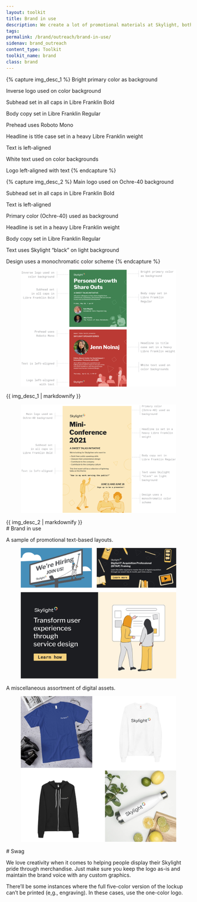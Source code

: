 ```yaml
---
layout: toolkit
title: Brand in use
description: We create a lot of promotional materials at Skylight, both for internal activities and to generate brand awareness externally. To ensure consistency, we’ve developed guidance for creating materials that feature our brand identity.
tags:
permalink: /brand/outreach/brand-in-use/
sidenav: brand_outreach
content_type: Toolkit
toolkit_name: brand
class: brand
---
```


{% capture img_desc_1 %}
Bright primary color as background

Inverse logo used on color background

Subhead set in all caps in Libre Franklin Bold

Body copy set in Libre Franklin Regular

Prehead uses Roboto Mono

Headline is title case set in a heavy Libre Franklin weight

Text is left-aligned

White text used on color backgrounds

Logo left-aligned with text
{% endcapture %}

{% capture img_desc_2 %}
Main logo used on Ochre-40 background

Subhead set in all caps in Libre Franklin Bold

Text is left-aligned

Primary color (Ochre-40) used as background

Headline is set in a heavy Libre Franklin weight

Body copy set in Libre Franklin Regular

Text uses Skylight “black” on light background

Design uses a monochromatic color scheme
{% endcapture %}

<div class="row brand__content-section">

  <div class="col-md-8">
    <div class="section__container p-5">
      <figure class="">
        <img class="" src="/img/brand/outreach/brand-in-use/promo-1.jpg" alt="">
      </figure>
      <div class="caption">{{ img_desc_1 | markdownify }}</div>
    </div>
    <div class="section__container p-5 mt-5">
      <figure class="">
        <img class="" src="/img/brand/outreach/brand-in-use/promo-2.jpg" alt="">
      </figure>
      <div class="caption">{{ img_desc_2 | markdownify }}</div>
    </div>
  </div>
<div class="col-md-4" markdown="1">
# Brand in use

A sample of promotional text-based layouts.
</div>
</div>

<div class="row brand__content-section">
<div class="col-md-8">
  <figure class="section__img p-5">
    <img class="" src="/img/brand/outreach/brand-in-use/misc.jpg" alt="">
  </figure>
</div>
<div class="col-md-4" markdown="1">
A miscellaneous assortment of digital assets.
</div>
</div>

<div class="row brand__content-section">
<div class="col-md-8">
  <figure class="section__img p-5">
    <img class="" src="/img/brand/outreach/swag.jpg" alt="">
  </figure>
</div>
<div class="col-md-4" markdown="1">
# Swag

We love creativity when it comes to helping people display their Skylight pride through merchandise. Just make sure you keep the logo as-is and maintain the brand voice with any custom graphics.

There’ll be some instances where the full five-color version of the lockup can’t be printed (e,g., engraving). In these cases, use the one-color logo.
</div>
</div>
